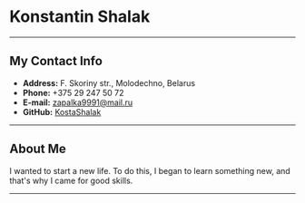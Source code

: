 # Konstantin Shalak
***************************
## My Contact Info

* **Address:** F. Skoriny str., Molodechno, Belarus
* **Phone:** +375 29 247 50 72
* **E-mail:** zapalka9991@mail.ru
* **GitHub:** [KostaShalak](https://github.com/KostaShalak "profile")

******************************

## About Me 

I wanted to start a new life. To do this, I began to learn something new, and that's why I came for good skills.

**********************************
